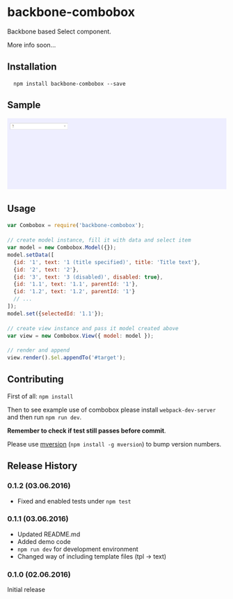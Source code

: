backbone-combobox
================

Backbone based Select component.

More info soon...

## Installation

```shell
  npm install backbone-combobox --save
```

## Sample

![Sample](https://raw.githubusercontent.com/SlideWorx/backbone-combobox/master/demo/combobox.gif)

## Usage

```js
var Combobox = require('backbone-combobox');

// create model instance, fill it with data and select item
var model = new Combobox.Model({});
model.setData([
  {id: '1', text: '1 (title specified)', title: 'Title text'},
  {id: '2', text: '2'},
  {id: '3', text: '3 (disabled)', disabled: true},
  {id: '1.1', text: '1.1', parentId: '1'},
  {id: '1.2', text: '1.2', parentId: '1'}
  // ...
]);
model.set({selectedId: '1.1'});

// create view instance and pass it model created above
var view = new Combobox.View({ model: model });

// render and append
view.render().$el.appendTo('#target');
```

## Contributing

First of all: `npm install`

Then to see example use of combobox please install `webpack-dev-server` and then run `npm run dev`.

**Remember to check if test still passes before commit**.

Please use [mversion](https://github.com/mikaelbr/mversion) (`npm install -g mversion`) to bump version numbers.

## Release History

### 0.1.2 (03.06.2016)
* Fixed and enabled tests under `npm test`

### 0.1.1 (03.06.2016)
* Updated README.md
* Added demo code
* `npm run dev` for development environment
* Changed way of including template files (tpl -> text)

### 0.1.0 (02.06.2016)
Initial release
